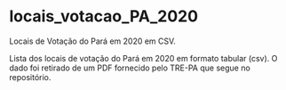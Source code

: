 # locais_votacao_PA_2020
Locais de Votação do Pará em 2020 em CSV.

Lista dos locais de votação do Pará em 2020 em formato tabular (csv).
O dado foi retirado de um PDF fornecido pelo TRE-PA que segue no repositório.








